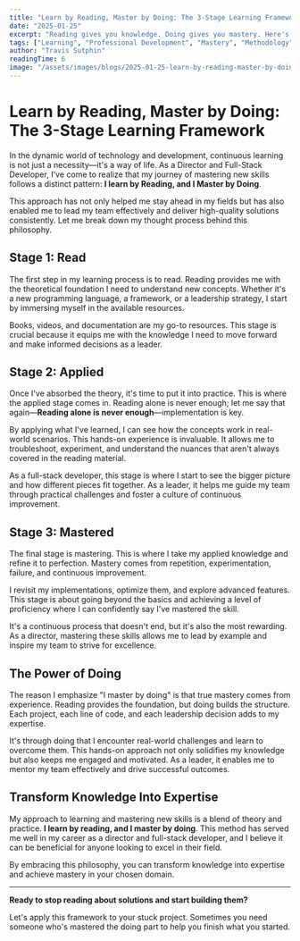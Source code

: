 ```yaml
---
title: "Learn by Reading, Master by Doing: The 3-Stage Learning Framework"
date: "2025-01-25"
excerpt: "Reading gives you knowledge. Doing gives you mastery. Here's the proven 3-stage framework I use to transform theoretical concepts into real-world expertise."
tags: ["Learning", "Professional Development", "Mastery", "Methodology"]
author: "Travis Sutphin"
readingTime: 6
image: "/assets/images/blogs/2025-01-25-learn-by-reading-master-by-doing.png"
---
```


# Learn by Reading, Master by Doing: The 3-Stage Learning Framework

In the dynamic world of technology and development, continuous learning is not just a necessity—it's a way of life. As a Director and Full-Stack Developer, I've come to realize that my journey of mastering new skills follows a distinct pattern: **I learn by Reading, and I Master by Doing**.

This approach has not only helped me stay ahead in my fields but has also enabled me to lead my team effectively and deliver high-quality solutions consistently. Let me break down my thought process behind this philosophy.

## Stage 1: Read

The first step in my learning process is to read. Reading provides me with the theoretical foundation I need to understand new concepts. Whether it's a new programming language, a framework, or a leadership strategy, I start by immersing myself in the available resources.

Books, videos, and documentation are my go-to resources. This stage is crucial because it equips me with the knowledge I need to move forward and make informed decisions as a leader.

## Stage 2: Applied

Once I've absorbed the theory, it's time to put it into practice. This is where the applied stage comes in. Reading alone is never enough; let me say that again—**Reading alone is never enough**—implementation is key.

By applying what I've learned, I can see how the concepts work in real-world scenarios. This hands-on experience is invaluable. It allows me to troubleshoot, experiment, and understand the nuances that aren't always covered in the reading material.

As a full-stack developer, this stage is where I start to see the bigger picture and how different pieces fit together. As a leader, it helps me guide my team through practical challenges and foster a culture of continuous improvement.

## Stage 3: Mastered

The final stage is mastering. This is where I take my applied knowledge and refine it to perfection. Mastery comes from repetition, experimentation, failure, and continuous improvement.

I revisit my implementations, optimize them, and explore advanced features. This stage is about going beyond the basics and achieving a level of proficiency where I can confidently say I've mastered the skill.

It's a continuous process that doesn't end, but it's also the most rewarding. As a director, mastering these skills allows me to lead by example and inspire my team to strive for excellence.

## The Power of Doing

The reason I emphasize "I master by doing" is that true mastery comes from experience. Reading provides the foundation, but doing builds the structure. Each project, each line of code, and each leadership decision adds to my expertise.

It's through doing that I encounter real-world challenges and learn to overcome them. This hands-on approach not only solidifies my knowledge but also keeps me engaged and motivated. As a leader, it enables me to mentor my team effectively and drive successful outcomes.

## Transform Knowledge Into Expertise

My approach to learning and mastering new skills is a blend of theory and practice. **I learn by reading, and I master by doing**. This method has served me well in my career as a director and full-stack developer, and I believe it can be beneficial for anyone looking to excel in their field.

By embracing this philosophy, you can transform knowledge into expertise and achieve mastery in your chosen domain.

---

**Ready to stop reading about solutions and start building them?**

Let's apply this framework to your stuck project. Sometimes you need someone who's mastered the doing part to help you finish what you started.